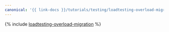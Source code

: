 ```yaml
---
canonical: '{{ link-docs }}/tutorials/testing/loadtesting-overload-migration'
---
```


{% include [loadtesting-overload-migration](../../_tutorials/dev/loadtesting-overload-migration.md) %}
